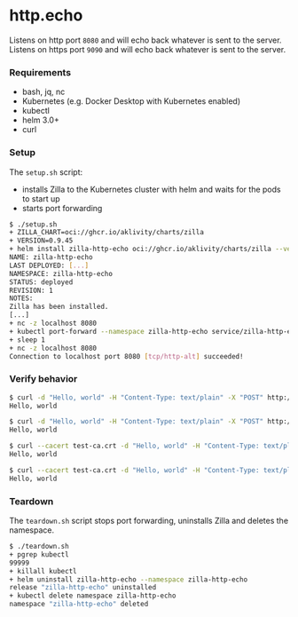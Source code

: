 # http.echo

Listens on http port `8080` and will echo back whatever is sent to the server.
Listens on https port `9090` and will echo back whatever is sent to the server.

### Requirements

- bash, jq, nc
- Kubernetes (e.g. Docker Desktop with Kubernetes enabled)
- kubectl
- helm 3.0+
- curl

### Setup

The `setup.sh` script:
- installs Zilla to the Kubernetes cluster with helm and waits for the pods to start up
- starts port forwarding

```bash
$ ./setup.sh
+ ZILLA_CHART=oci://ghcr.io/aklivity/charts/zilla
+ VERSION=0.9.45
+ helm install zilla-http-echo oci://ghcr.io/aklivity/charts/zilla --version 0.9.45 --namespace zilla-http-echo --wait [...]
NAME: zilla-http-echo
LAST DEPLOYED: [...]
NAMESPACE: zilla-http-echo
STATUS: deployed
REVISION: 1
NOTES:
Zilla has been installed.
[...]
+ nc -z localhost 8080
+ kubectl port-forward --namespace zilla-http-echo service/zilla-http-echo 8080 9090
+ sleep 1
+ nc -z localhost 8080
Connection to localhost port 8080 [tcp/http-alt] succeeded!
```

### Verify behavior

```bash
$ curl -d "Hello, world" -H "Content-Type: text/plain" -X "POST" http://localhost:8080/
Hello, world
```
```bash
$ curl -d "Hello, world" -H "Content-Type: text/plain" -X "POST" http://localhost:8080/ --http2-prior-knowledge
Hello, world
```
```bash
$ curl --cacert test-ca.crt -d "Hello, world" -H "Content-Type: text/plain" -X "POST" https://localhost:9090/ --http1.1
Hello, world
```
```bash
$ curl --cacert test-ca.crt -d "Hello, world" -H "Content-Type: text/plain" -X "POST" https://localhost:9090/ --http2
Hello, world
```

### Teardown

The `teardown.sh` script stops port forwarding, uninstalls Zilla and deletes the namespace.

```bash
$ ./teardown.sh
+ pgrep kubectl
99999
+ killall kubectl
+ helm uninstall zilla-http-echo --namespace zilla-http-echo
release "zilla-http-echo" uninstalled
+ kubectl delete namespace zilla-http-echo
namespace "zilla-http-echo" deleted
```
